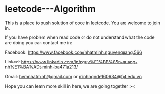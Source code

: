 # leetcode---Algorithm
This is a place to push solution of code in leetcode. You are welcome to join in.

If you have problem when read code or do not understand what the code are doing you can contact me in:

Facebook: https://www.facebook.com/nhatminh.nguyenquang.566

Linked: https://www.linkedin.com/in/nguy%E1%BB%85n-quang-nh%E1%BA%ADt-minh-ba471a213/

Gmail: hvmnhatminh@gmail.com
    or minhnqnde160634@fpt.edu.vn
    
Hope you can learn more skill in here, we are going together ><
